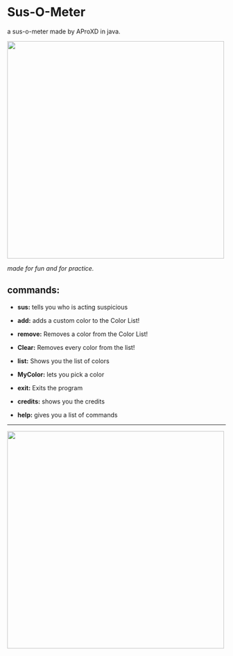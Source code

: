# Sus-O-Meter
a sus-o-meter made by AProXD in java.

<img src = "/Sus-O-Meter/res/susometer.png" width = "500"> 

_made for fun and for practice._

## commands:
- **sus:** tells you who is acting suspicious

- **add:** adds a custom color to the Color List!

- **remove:** Removes a color from the Color List!

- **Clear:** Removes every color from the list!

- **list:** Shows you the list of colors

- **MyColor:** lets you pick a color

- **exit:** Exits the program

- **credits:** shows you the credits  

- **help:** gives you a list of commands

---

<img src = "/Sus-O-Meter/res/sus detector.png" width = "500">

